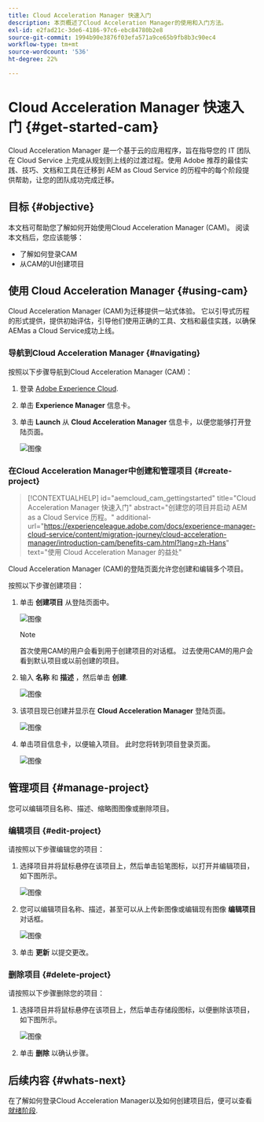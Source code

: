 ```yaml
---
title: Cloud Acceleration Manager 快速入门
description: 本页概述了Cloud Acceleration Manager的使用和入门方法。
exl-id: e2fad21c-3de6-4186-97c6-ebc84780b2e8
source-git-commit: 1994b90e3876f03efa571a9ce65b9fb8b3c90ec4
workflow-type: tm+mt
source-wordcount: '536'
ht-degree: 22%

---
```


# Cloud Acceleration Manager 快速入门 {#get-started-cam}

Cloud Acceleration Manager 是一个基于云的应用程序，旨在指导您的 IT 团队在 Cloud Service 上完成从规划到上线的过渡过程。使用 Adobe 推荐的最佳实践、技巧、文档和工具在迁移到 AEM as Cloud Service 的历程中的每个阶段提供帮助，让您的团队成功完成迁移。

## 目标 {#objective}

本文档可帮助您了解如何开始使用Cloud Acceleration Manager (CAM)。 阅读本文档后，您应该能够：

* 了解如何登录CAM
* 从CAM的UI创建项目

## 使用 Cloud Acceleration Manager {#using-cam}

Cloud Acceleration Manager (CAM)为迁移提供一站式体验。 它以引导式历程的形式提供，提供初始评估，引导他们使用正确的工具、文档和最佳实践，以确保AEMas a Cloud Service成功上线。

### 导航到Cloud Acceleration Manager {#navigating}

按照以下步骤导航到Cloud Acceleration Manager (CAM)：

1. 登录 [Adobe Experience Cloud](https://experience.adobe.com).

1. 单击 **Experience Manager** 信息卡。

1. 单击 **Launch** 从 **Cloud Acceleration Manager** 信息卡，以便您能够打开登陆页面。

   ![图像](/help/journey-migration/cloud-acceleration-manager/assets/cam-1.png)

### 在Cloud Acceleration Manager中创建和管理项目 {#create-project}

>[!CONTEXTUALHELP]
>id="aemcloud_cam_gettingstarted"
>title="Cloud Acceleration Manager 快速入门"
>abstract="创建您的项目并启动 AEM as a Cloud Service 历程。"
>additional-url="https://experienceleague.adobe.com/docs/experience-manager-cloud-service/content/migration-journey/cloud-acceleration-manager/introduction-cam/benefits-cam.html?lang=zh-Hans" text="使用 Cloud Acceleration Manager 的益处"

Cloud Acceleration Manager (CAM)的登陆页面允许您创建和编辑多个项目。

按照以下步骤创建项目：

1. 单击 **创建项目** 从登陆页面中。

   ![图像](/help/journey-migration/cloud-acceleration-manager/assets/cam-2.png)

   >[!NOTE]
   >首次使用CAM的用户会看到用于创建项目的对话框。 过去使用CAM的用户会看到默认项目或以前创建的项目。

1. 输入 **名称** 和 **描述** ，然后单击 **创建**.

   ![图像](/help/journey-migration/cloud-acceleration-manager/assets/cam-3.png)

1. 该项目现已创建并显示在 **Cloud Acceleration Manager** 登陆页面。

   ![图像](/help/journey-migration/cloud-acceleration-manager/assets/cam-landing.png)

1. 单击项目信息卡，以便输入项目。 此时您将转到项目登录页面。

   ![图像](/help/journey-migration/cloud-acceleration-manager/assets/cam-5.png)

## 管理项目 {#manage-project}

您可以编辑项目名称、描述、缩略图图像或删除项目。

### 编辑项目 {#edit-project}

请按照以下步骤编辑您的项目：

1. 选择项目并将鼠标悬停在该项目上，然后单击铅笔图标，以打开并编辑项目，如下图所示。

   ![图像](/help/journey-migration/cloud-acceleration-manager/assets/cam-4.png)

1. 您可以编辑项目名称、描述，甚至可以从上传新图像或编辑现有图像 **编辑项目** 对话框。

   ![图像](/help/journey-migration/cloud-acceleration-manager/assets/cam-edit.png)

1. 单击 **更新** 以提交更改。

### 删除项目 {#delete-project}

请按照以下步骤删除您的项目：

1. 选择项目并将鼠标悬停在该项目上，然后单击存储段图标，以便删除该项目，如下图所示。

   ![图像](/help/journey-migration/cloud-acceleration-manager/assets/cam-4.png)

1. 单击 **删除** 以确认步骤。

## 后续内容 {#whats-next}

在了解如何登录Cloud Acceleration Manager以及如何创建项目后，便可以查看 [就绪阶段](https://experienceleague.adobe.com/docs/experience-manager-cloud-service/content/migration-journey/cloud-acceleration-manager/using-cam/cam-readiness-phase.html?lang=en).

